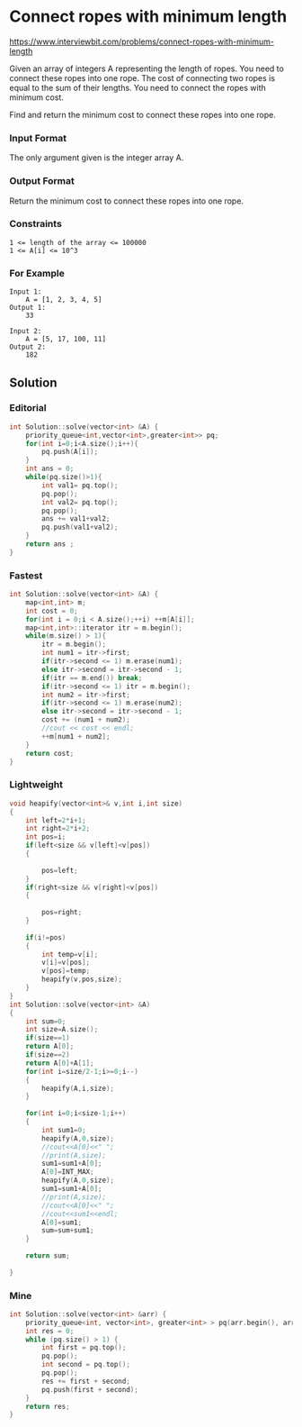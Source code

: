# Connect ropes with minimum length

https://www.interviewbit.com/problems/connect-ropes-with-minimum-length


Given an array of integers A representing the length of ropes.
You need to connect these ropes into one rope. 
The cost of connecting two ropes is equal to the sum of their lengths.
You need to connect the ropes with minimum cost.

Find and return the minimum cost to connect these ropes into one rope.

### Input Format

The only argument given is the integer array A.

### Output Format

Return the minimum cost to connect these ropes into one rope.

### Constraints
```
1 <= length of the array <= 100000
1 <= A[i] <= 10^3
```
### For Example
```
Input 1:
    A = [1, 2, 3, 4, 5]
Output 1:
    33

Input 2:
    A = [5, 17, 100, 11]
Output 2:
    182
```
## Solution
### Editorial
```cpp
int Solution::solve(vector<int> &A) {
    priority_queue<int,vector<int>,greater<int>> pq;
    for(int i=0;i<A.size();i++){
        pq.push(A[i]);
    }
    int ans = 0;
    while(pq.size()>1){
        int val1= pq.top();
        pq.pop();
        int val2= pq.top();
        pq.pop();
        ans += val1+val2;
        pq.push(val1+val2);
    }
    return ans ;
}
```
### Fastest
```cpp
int Solution::solve(vector<int> &A) {
    map<int,int> m;
    int cost = 0;
    for(int i = 0;i < A.size();++i) ++m[A[i]];
    map<int,int>::iterator itr = m.begin();
    while(m.size() > 1){
        itr = m.begin();
        int num1 = itr->first;
        if(itr->second <= 1) m.erase(num1);
        else itr->second = itr->second - 1;
        if(itr == m.end()) break;
        if(itr->second <= 1) itr = m.begin();
        int num2 = itr->first;
        if(itr->second <= 1) m.erase(num2);
        else itr->second = itr->second - 1;
        cost += (num1 + num2);
        //cout << cost << endl;
        ++m[num1 + num2];
    }
    return cost;
}
```
### Lightweight
```cpp
void heapify(vector<int>& v,int i,int size)
{
    int left=2*i+1;
    int right=2*i+2;
    int pos=i;
    if(left<size && v[left]<v[pos])
    {
        
        pos=left;
    }
    if(right<size && v[right]<v[pos])
    {
        
        pos=right;
    }
    
    if(i!=pos)
    {
        int temp=v[i];
        v[i]=v[pos];
        v[pos]=temp;
        heapify(v,pos,size);
    }
}
int Solution::solve(vector<int> &A) 
{
    int sum=0;
    int size=A.size();
    if(size==1)
    return A[0];
    if(size==2)
    return A[0]+A[1];
    for(int i=size/2-1;i>=0;i--)
    {
        heapify(A,i,size);
    }
    
    for(int i=0;i<size-1;i++)
    {
        int sum1=0;
        heapify(A,0,size);
        //cout<<A[0]<<" ";
        //print(A,size);
        sum1=sum1+A[0];
        A[0]=INT_MAX;
        heapify(A,0,size);
        sum1=sum1+A[0];
        //print(A,size);
        //cout<<A[0]<<" ";
        //cout<<sum1<<endl;
        A[0]=sum1;
        sum=sum+sum1;
    }
    
    return sum;
    
}
```

### Mine
```cpp
int Solution::solve(vector<int> &arr) {
    priority_queue<int, vector<int>, greater<int> > pq(arr.begin(), arr.end()); 
    int res = 0; 
    while (pq.size() > 1) { 
        int first = pq.top(); 
        pq.pop(); 
        int second = pq.top(); 
        pq.pop(); 
        res += first + second; 
        pq.push(first + second); 
    } 
    return res;
}
```

